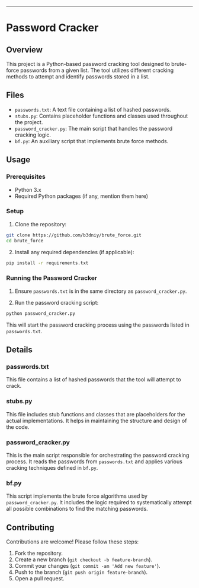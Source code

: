 ---

# Password Cracker

## Overview

This project is a Python-based password cracking tool designed to brute-force passwords from a given list. The tool utilizes different cracking methods to attempt and identify passwords stored in a list.

## Files

- `passwords.txt`: A text file containing a list of hashed passwords.
- `stubs.py`: Contains placeholder functions and classes used throughout the project.
- `password_cracker.py`: The main script that handles the password cracking logic.
- `bf.py`: An auxiliary script that implements brute force methods.

## Usage

### Prerequisites

- Python 3.x
- Required Python packages (if any, mention them here)

### Setup

1. Clone the repository:

```bash
git clone https://github.com/b3dniy/brute_force.git
cd brute_force
```

2. Install any required dependencies (if applicable):

```bash
pip install -r requirements.txt
```

### Running the Password Cracker

1. Ensure `passwords.txt` is in the same directory as `password_cracker.py`.

2. Run the password cracking script:

```bash
python password_cracker.py
```

This will start the password cracking process using the passwords listed in `passwords.txt`.

## Details

### passwords.txt

This file contains a list of hashed passwords that the tool will attempt to crack.

### stubs.py

This file includes stub functions and classes that are placeholders for the actual implementations. It helps in maintaining the structure and design of the code.

### password_cracker.py

This is the main script responsible for orchestrating the password cracking process. It reads the passwords from `passwords.txt` and applies various cracking techniques defined in `bf.py`.

### bf.py

This script implements the brute force algorithms used by `password_cracker.py`. It includes the logic required to systematically attempt all possible combinations to find the matching passwords.

## Contributing

Contributions are welcome! Please follow these steps:

1. Fork the repository.
2. Create a new branch (`git checkout -b feature-branch`).
3. Commit your changes (`git commit -am 'Add new feature'`).
4. Push to the branch (`git push origin feature-branch`).
5. Open a pull request.
